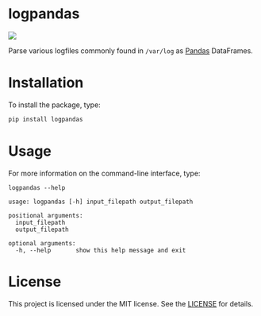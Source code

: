 # logpandas

[![](https://img.shields.io/pypi/v/logpandas.svg)](https://pypi.python.org/pypi/logpandas)

Parse various logfiles commonly found in `/var/log` as [Pandas](https://pandas.pydata.org/) DataFrames.

# Installation

To install the package, type:

```bash
pip install logpandas
```

# Usage

For more information on the command-line interface, type:

```
logpandas --help
```

```
usage: logpandas [-h] input_filepath output_filepath

positional arguments:
  input_filepath
  output_filepath

optional arguments:
  -h, --help       show this help message and exit
```

# License

This project is licensed under the MIT license. See the [LICENSE](LICENSE) for details.
